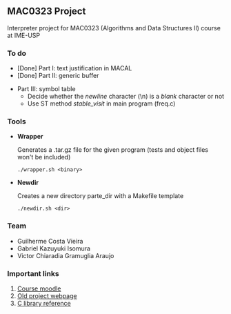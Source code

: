 ## MAC0323 Project

Interpreter project for MAC0323 (Algorithms and Data Structures II) course at 
IME-USP

### To do

* \[Done\] Part I: text justification in MACAL
* \[Done\] Part II: generic buffer

+ Part III: symbol table
  - Decide whether the *newline* character (\\n) is a *blank* character or not
  - Use ST method *stable_visit* in main program (freq.c)

### Tools

+ **Wrapper**

    Generates a .tar.gz file for the given program (tests and object files won't
    be included)

    ```
    ./wrapper.sh <binary>
    ```

+ **Newdir**

    Creates a new directory parte_dir with a Makefile template

    ```
    ./newdir.sh <dir>
    ```

### Team

* Guilherme Costa Vieira
* Gabriel Kazuyuki Isomura
* Victor Chiaradia Gramuglia Araujo

### Important links

1. [Course moodle](https://paca.ime.usp.br/course/view.php?id=1241)
2. [Old project webpage](https://www.ime.usp.br/~fmario/cursos/mac216-15/)
3. [C library reference](http://www.cplusplus.com/reference/)

